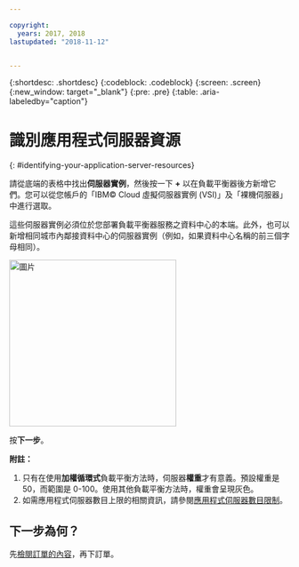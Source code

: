 ```yaml
---

copyright:
  years: 2017, 2018
lastupdated: "2018-11-12"


---
```


{:shortdesc: .shortdesc}
{:codeblock: .codeblock}
{:screen: .screen}
{:new_window: target="_blank"}
{:pre: .pre}
{:table: .aria-labeledby="caption"}

# 識別應用程式伺服器資源
{: #identifying-your-application-server-resources}

請從底端的表格中找出**伺服器實例**，然後按一下 **+** 以在負載平衡器後方新增它們。您可以從您帳戶的「IBM© Cloud 虛擬伺服器實例 (VSI)」及「裸機伺服器」中進行選取。

這些伺服器實例必須位於您部署負載平衡器服務之資料中心的本端。此外，也可以新增相同城市內鄰接資料中心的伺服器實例（例如，如果資料中心名稱的前三個字母相同）。

<img src="images/locate-server-instance.png" alt="圖片" style="width: 300px;"/>

按**下一步**。

**附註：** 

1. 只有在使用**加權循環式**負載平衡方法時，伺服器**權重**才有意義。預設權重是 50，而範圍是 0-100。使用其他負載平衡方法時，權重會呈現灰色。
2. 如需應用程式伺服器數目上限的相關資訊，請參閱[應用程式伺服器數目限制](/docs/infrastructure/loadbalancer-service?topic=loadbalancer-service-faqs-for-ibm-cloud-load-balancer#what-s-the-maximum-number-of-compute-instances-i-can-associate-with-my-load-balancer-)。

## 下一步為何？
先[檢閱訂單的內容](/docs/infrastructure/loadbalancer-service?topic=loadbalancer-service-review-and-place-your-order)，再下訂單。
